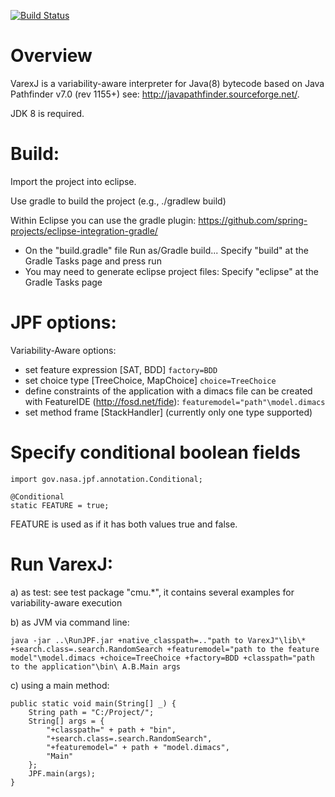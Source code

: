[![Build Status](https://travis-ci.org/meinicke/VarexJ.svg?branch=master)](https://travis-ci.org/meinicke/VarexJ)

# Overview

VarexJ is a variability-aware interpreter for Java(8) bytecode based on Java Pathfinder v7.0 (rev 1155+) see: http://javapathfinder.sourceforge.net/.

JDK 8 is required.

# Build:

Import the project into eclipse.

Use gradle to build the project (e.g., ./gradlew build)

Within Eclipse you can use the gradle plugin: https://github.com/spring-projects/eclipse-integration-gradle/

* On the "build.gradle" file Run as/Gradle build... Specify "build" at the Gradle Tasks page and press run
* You may need to generate eclipse project files: Specify "eclipse" at the Gradle Tasks page


# JPF options:

Variability-Aware options:

* set feature expression [SAT, BDD]
	`factory=BDD`
* set choice type [TreeChoice, MapChoice]
	`choice=TreeChoice`
* define constraints of the application with a dimacs file can be created with FeatureIDE (http://fosd.net/fide):
	`featuremodel="path"\model.dimacs`
* set method frame [StackHandler] (currently only one type supported)

# Specify conditional boolean fields

	import gov.nasa.jpf.annotation.Conditional;

	@Conditional
	static FEATURE = true;

FEATURE is used as if it has both values true and false. 

# Run VarexJ:

a) as test: see test package "cmu.*", it contains several examples for variability-aware execution

b) as JVM via command line:

`java -jar ..\RunJPF.jar +native_classpath=.."path to VarexJ"\lib\* +search.class=.search.RandomSearch +featuremodel="path to the feature model"\model.dimacs +choice=TreeChoice +factory=BDD +classpath="path to the application"\bin\ A.B.Main args `

c) using a main method:

	public static void main(String[] _) {
		String path = "C:/Project/";
		String[] args = {
			"+classpath=" + path + "bin",
			"+search.class=.search.RandomSearch",
			"+featuremodel=" + path + "model.dimacs", 
			"Main"
		};
		JPF.main(args);
	}
